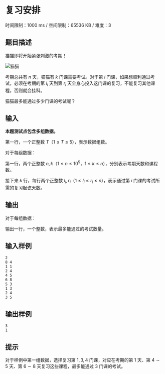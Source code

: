 # 复习安排

时间限制：1000 ms / 空间限制：65536 KB / 难度：3

## 题目描述

猫猫即将开始紧张刺激的考期！

![猫猫](https://cdn.luogu.com.cn/upload/image_hosting/2mht8kfz.png)

考期总共有 $n$ 天，猫猫有 $k$ 门课需要考试。对于第 $i$ 门课，如果想顺利通过考试，必须在考期的第 $l_i$ 天到第 $r_i$ 天全身心投入这门课的复习，不能复习其他课程，否则就会挂科。

猫猫最多能通过多少门课的考试呢？

## 输入

**本题测试点包含多组数据。**

第一行，一个正整数 $T$（$1\leq T\leq 5$），表示数据组数。

对于每组数据：

第一行，两个正整数 $n, k$（$1\leq n\leq 10^5$，$1\leq k\leq n$），分别表示考期天数和课程数。

接下来 $k$ 行，每行两个正整数 $l_i, r_i$（$1\leq l_i\leq r_i\leq n$），表示通过第 $i$ 门课的考试所需的复习起讫天数。

## 输出

对于每组数据：

输出一行，一个整数，表示最多能通过的考试数量。

## 输入样例

    2
    8 4
    1 1
    2 4
    4 5
    6 8
    5 3
    1 3
    2 4
    3 5

## 输出样例

    3
    1

## 提示

对于样例中第一组数据，选择复习第 $1, 3, 4$ 门课，对应在考期的第 $1$ 天、第 $4\sim 5$ 天、第 $6\sim 8$ 天复习这些课程，最多能通过 $3$ 门课的考试。
